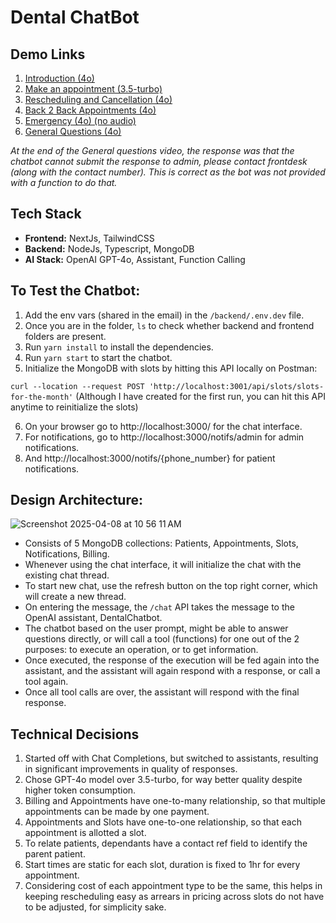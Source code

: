 # Dental ChatBot

## Demo Links
1. [Introduction (4o)](https://www.loom.com/share/d0526e3b0a3148e685ab8c19a8ed70e3?sid=dcc7c7f9-8fba-4542-af29-6246d5d0e772)
2. [Make an appointment (3.5-turbo)](https://www.loom.com/share/b31332847f584c31b77e98ba2c288399?sid=a60b618c-1422-4e69-ad5c-81efc23ee3d9)
3. [Rescheduling and Cancellation (4o)](https://www.loom.com/share/a0e5950e555f45a2aecb5611d959baa4?sid=4afbda25-61e5-4375-80e2-34b282306ddb)
4. [Back 2 Back Appointments (4o)](https://www.loom.com/share/863598aa52f843d8af54bd08c9ee8da2?sid=82edf16c-da70-4521-9f57-aedca3b8d881)
5. [Emergency (4o) (no audio)](https://www.loom.com/share/ab878a1c27c94500b5f72cd0b927feff?sid=ba5728a5-52c1-4291-a641-15c9d9bea72c)
6. [General Questions (4o)](https://www.loom.com/share/c18bc84dd9eb4326a94c3d20d03da07b?sid=d120f036-65f9-4f5e-b1f6-97681679ea3f)

*At the end of the General questions video, the response was that the chatbot cannot submit the response to admin, please contact frontdesk (along with the contact number). This is correct as the bot was not provided with a function to do that.*

## Tech Stack
- **Frontend:** NextJs, TailwindCSS  
- **Backend:** NodeJs, Typescript, MongoDB  
- **AI Stack:** OpenAI GPT-4o, Assistant, Function Calling

## To Test the Chatbot:
1. Add the env vars (shared in the email) in the `/backend/.env.dev` file.
2. Once you are in the folder, `ls` to check whether backend and frontend folders are present.
3. Run `yarn install` to install the dependencies.
4. Run `yarn start` to start the chatbot.
5. Initialize the MongoDB with slots by hitting this API locally on Postman: 

`curl --location --request POST 'http://localhost:3001/api/slots/slots-for-the-month'`
(Although I have created for the first run, you can hit this API anytime to reinitialize the slots)

6. On your browser go to http://localhost:3000/ for the chat interface.
7. For notifications, go to http://localhost:3000/notifs/admin for admin notifications.
8. And http://localhost:3000/notifs/{phone_number} for patient notifications.

## Design Architecture:


![Screenshot 2025-04-08 at 10 56 11 AM](https://github.com/user-attachments/assets/a5f210a2-49ad-4abb-a06f-46fa0b922a41)



- Consists of 5 MongoDB collections: Patients, Appointments, Slots, Notifications, Billing.
- Whenever using the chat interface, it will initialize the chat with the existing chat thread.
- To start new chat, use the refresh button on the top right corner, which will create a new thread.
- On entering the message, the `/chat` API takes the message to the OpenAI assistant, DentalChatbot.
- The chatbot based on the user prompt, might be able to answer questions directly, or will call a tool (functions) for one out of the 2 purposes: to execute an operation, or to get information.
- Once executed, the response of the execution will be fed again into the assistant, and the assistant will again respond with a response, or call a tool again.
- Once all tool calls are over, the assistant will respond with the final response.



## Technical Decisions
1. Started off with Chat Completions, but switched to assistants, resulting in significant improvements in quality of responses.
2. Chose GPT-4o model over 3.5-turbo, for way better quality despite higher token consumption.
3. Billing and Appointments have one-to-many relationship, so that multiple appointments can be made by one payment.
4. Appointments and Slots have one-to-one relationship, so that each appointment is allotted a slot.
5. To relate patients, dependants have a contact ref field to identify the parent patient.
6. Start times are static for each slot, duration is fixed to 1hr for every appointment.
7. Considering cost of each appointment type to be the same, this helps in keeping rescheduling easy as arrears in pricing across slots do not have to be adjusted, for simplicity sake.
